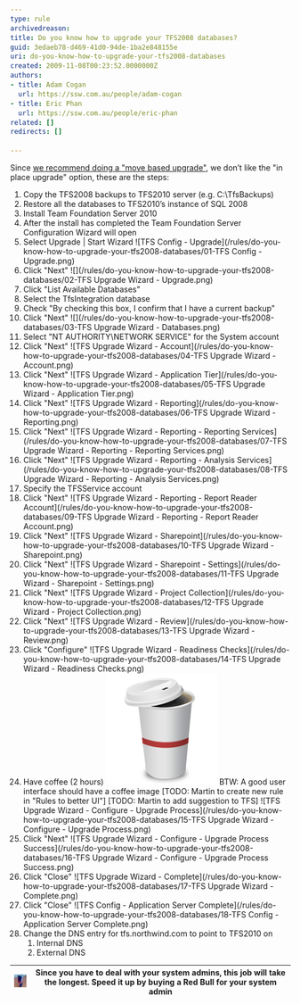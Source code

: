```yaml
---
type: rule
archivedreason: 
title: Do you know how to upgrade your TFS2008 databases?
guid: 3edaeb78-d469-41d0-94de-1ba2e848155e
uri: do-you-know-how-to-upgrade-your-tfs2008-databases
created: 2009-11-08T00:23:52.0000000Z
authors:
- title: Adam Cogan
  url: https://ssw.com.au/people/adam-cogan
- title: Eric Phan
  url: https://ssw.com.au/people/eric-phan
related: []
redirects: []

---
```


Since [we recommend doing a "move based upgrade"](/do-you-know-your-migration-choices1), we don’t like the "in place upgrade" option, these are the steps:

1. Copy the TFS2008 backups to TFS2010 server (e.g. C:\TfsBackups)
2. Restore all the databases to TFS2010’s instance of SQL 2008
3. Install Team Foundation Server 2010
4. After the install has completed the Team Foundation Server Configuration Wizard will open
5. Select Upgrade | Start Wizard
![TFS Config - Upgrade](/rules/do-you-know-how-to-upgrade-your-tfs2008-databases/01-TFS Config - Upgrade.png)
6. Click "Next"
![](/rules/do-you-know-how-to-upgrade-your-tfs2008-databases/02-TFS Upgrade Wizard - Upgrade.png)
7. Click "List Available Databases"
8. Select the TfsIntegration database
9. Check "By checking this box, I confirm that I have a current backup"
10. Click "Next"
![](/rules/do-you-know-how-to-upgrade-your-tfs2008-databases/03-TFS Upgrade Wizard - Databases.png)
11. Select "NT AUTHORITY\NETWORK SERVICE" for the System account
12. Click "Next" 
![TFS Upgrade Wizard - Account](/rules/do-you-know-how-to-upgrade-your-tfs2008-databases/04-TFS Upgrade Wizard - Account.png)
13. Click "Next"
![TFS Upgrade Wizard - Application Tier](/rules/do-you-know-how-to-upgrade-your-tfs2008-databases/05-TFS Upgrade Wizard - Application Tier.png)
14. Click "Next"
![TFS Upgrade Wizard - Reporting](/rules/do-you-know-how-to-upgrade-your-tfs2008-databases/06-TFS Upgrade Wizard - Reporting.png)
15. Click "Next"
![TFS Upgrade Wizard - Reporting - Reporting Services](/rules/do-you-know-how-to-upgrade-your-tfs2008-databases/07-TFS Upgrade Wizard - Reporting - Reporting Services.png)
16. Click "Next"
![TFS Upgrade Wizard - Reporting - Analysis Services](/rules/do-you-know-how-to-upgrade-your-tfs2008-databases/08-TFS Upgrade Wizard - Reporting - Analysis Services.png)
17. Specify the TFSService account
18. Click "Next"
![TFS Upgrade Wizard - Reporting - Report Reader Account](/rules/do-you-know-how-to-upgrade-your-tfs2008-databases/09-TFS Upgrade Wizard - Reporting - Report Reader Account.png)
19. Click "Next"
![TFS Upgrade Wizard - Sharepoint](/rules/do-you-know-how-to-upgrade-your-tfs2008-databases/10-TFS Upgrade Wizard - Sharepoint.png)
20. Click "Next"
![TFS Upgrade Wizard - Sharepoint - Settings](/rules/do-you-know-how-to-upgrade-your-tfs2008-databases/11-TFS Upgrade Wizard - Sharepoint - Settings.png)
21. Click "Next"
![TFS Upgrade Wizard - Project Collection](/rules/do-you-know-how-to-upgrade-your-tfs2008-databases/12-TFS Upgrade Wizard - Project Collection.png)
22. Click "Next"
![TFS Upgrade Wizard - Review](/rules/do-you-know-how-to-upgrade-your-tfs2008-databases/13-TFS Upgrade Wizard - Review.png)
23. Click "Configure"
![TFS Upgrade Wizard - Readiness Checks](/rules/do-you-know-how-to-upgrade-your-tfs2008-databases/14-TFS Upgrade Wizard - Readiness Checks.png)
24. Have coffee (2 hours)
![Coffee](/rules/do-you-know-how-to-upgrade-your-tfs2008-databases/ssw-coffee.png)
BTW: A good user interface should have a coffee image 
[TODO: Martin to create new rule in "Rules to better UI"]
[TODO: Martin to add suggestion to TFS]
![TFS Upgrade Wizard - Configure - Upgrade Process](/rules/do-you-know-how-to-upgrade-your-tfs2008-databases/15-TFS Upgrade Wizard - Configure - Upgrade Process.png)
25. Click "Next"
![TFS Upgrade Wizard - Configure - Upgrade Process Success](/rules/do-you-know-how-to-upgrade-your-tfs2008-databases/16-TFS Upgrade Wizard - Configure - Upgrade Process Success.png)
26. Click "Close"
![TFS Upgrade Wizard - Complete](/rules/do-you-know-how-to-upgrade-your-tfs2008-databases/17-TFS Upgrade Wizard - Complete.png)
27. Click "Close"
![TFS Config - Application Server Complete](/rules/do-you-know-how-to-upgrade-your-tfs2008-databases/18-TFS Config - Application Server Complete.png)
28. Change the DNS entry for tfs.northwind.com to point to TFS2010 on
    1. Internal DNS
    2. External DNS



| ![Red Bull Can](/rules/do-you-know-how-to-upgrade-your-tfs2008-databases/redbull.jpg) | Since you have to deal with your system admins, this job will take the longest. Speed it up by buying a Red Bull for your system admin |
| --- | --- |


<!--endintro-->

